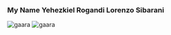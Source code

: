 ### My Name Yehezkiel Rogandi Lorenzo Sibarani 
![gaara](https://user-images.githubusercontent.com/115450158/205421337-efab1152-053e-4c99-8267-df0e6e47a838.jpg)
![gaara](https://user-images.githubusercontent.com/115450158/205421405-ba5d98f9-d7bb-4458-af6d-07a24061546a.gif)



<!--
**yehezkielrogandi2018110/yehezkielrogandi2018110** is a ✨ _special_ ✨ repository because its `README.md` (this file) appears on your GitHub profile.
My Name Yehezkiel Rogandi Lorenzo
Here are some ideas to get you started:

- 🔭 I’m currently working on ...
- 🌱 I’m currently learning ...
- 👯 I’m looking to collaborate on ...
- 🤔 I’m looking for help with ...
- 💬 Ask me about ...
- 📫 How to reach me: ...
- 😄 Pronouns: ...
- ⚡ Fun fact: ...
-->
